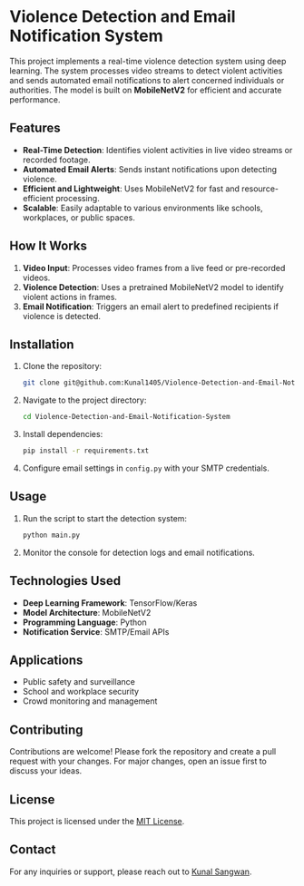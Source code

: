 # Violence Detection and Email Notification System

This project implements a real-time violence detection system using deep learning. The system processes video streams to detect violent activities and sends automated email notifications to alert concerned individuals or authorities. The model is built on **MobileNetV2** for efficient and accurate performance.

## Features
- **Real-Time Detection**: Identifies violent activities in live video streams or recorded footage.
- **Automated Email Alerts**: Sends instant notifications upon detecting violence.
- **Efficient and Lightweight**: Uses MobileNetV2 for fast and resource-efficient processing.
- **Scalable**: Easily adaptable to various environments like schools, workplaces, or public spaces.

## How It Works
1. **Video Input**: Processes video frames from a live feed or pre-recorded videos.
2. **Violence Detection**: Uses a pretrained MobileNetV2 model to identify violent actions in frames.
3. **Email Notification**: Triggers an email alert to predefined recipients if violence is detected.

## Installation
1. Clone the repository:
   ```bash
   git clone git@github.com:Kunal1405/Violence-Detection-and-Email-Notification-System.git
   ```
2. Navigate to the project directory:
   ```bash
   cd Violence-Detection-and-Email-Notification-System
   ```
3. Install dependencies:
   ```bash
   pip install -r requirements.txt
   ```
4. Configure email settings in `config.py` with your SMTP credentials.

## Usage
1. Run the script to start the detection system:
   ```bash
   python main.py
   ```
2. Monitor the console for detection logs and email notifications.

## Technologies Used
- **Deep Learning Framework**: TensorFlow/Keras
- **Model Architecture**: MobileNetV2
- **Programming Language**: Python
- **Notification Service**: SMTP/Email APIs

## Applications
- Public safety and surveillance
- School and workplace security
- Crowd monitoring and management

## Contributing
Contributions are welcome! Please fork the repository and create a pull request with your changes. For major changes, open an issue first to discuss your ideas.

## License
This project is licensed under the [MIT License](LICENSE).

## Contact
For any inquiries or support, please reach out to [Kunal Sangwan](mailto:your-email@example.com).

